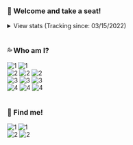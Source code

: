 ### 🐳 Welcome and take a seat!

<details>
  <summary> View stats (Tracking since: 03/15/2022) </summary></br>

  [![1](/assets/stats.svg)](https://github.com/anuraghazra/github-readme-stats)

  [![1](/assets/top-langs.svg)](https://github.com/anuraghazra/github-readme-stats)

  [![1](/assets/wakatime.svg)](https://github.com/denvercoder1/github-readme-streak-stats)

</details>

#

### 💦 Who am I?

![1](https://img.shields.io/static/v1?logo=ReverbNation&label=&message=Yan%20Gabriel%20&labelColor=4f94ef&color=white&logoColor=white&style=flat)
![1](https://img.shields.io/static/v1?logo=Google%20Maps&label=&message=Brazil&color=white&logoColor=white&style=flat&labelColor=4f94ef)</br>
![2](https://img.shields.io/static/v1?logo=Google%20Translate&label=&message=Idioms&color=white&logoColor=white&style=flat&labelColor=4f94ef)
![2](https://img.shields.io/static/v1?label=&message=Portuguese&color=white&logoColor=white&style=flat)
![2](https://img.shields.io/static/v1?label=&message=English&color=white&logoColor=white&style=flat)</br>
![3](https://img.shields.io/static/v1?logo=Python&label=&message=Python&color=white&logoColor=white&style=flat&labelColor=4f94ef)
![3](https://img.shields.io/static/v1?logo=MongoDB&label=&message=MongoDB&color=white&logoColor=white&style=flat&labelColor=4f94ef)
![3](https://img.shields.io/static/v1?logo=MySQL&label=&message=MySQL&color=white&logoColor=white&style=flat&labelColor=4f94ef)</br>
![4](https://img.shields.io/static/v1?logo=Windows%20XP&label=&message=Windows&color=white&logoColor=white&style=flat&labelColor=4f94ef)
![4](https://img.shields.io/static/v1?logo=Visual%20Studio%20Code&label=&message=VS%20Code&color=white&logoColor=white&style=flat&labelColor=4f94ef)
![4](https://img.shields.io/static/v1?logo=PyCharm&label=&message=PyCharm&color=white&logoColor=white&style=flat&labelColor=4f94ef)

#

### 🐬 Find me!

![1](https://img.shields.io/static/v1?logo=Discord&label=&message=Balaclava%231912&color=white&logoColor=white&style=flat&labelColor=4f94ef)
![1](https://img.shields.io/static/v1?label=&message=854886148455399436&color=white&logoColor=white&style=flat)</br>
![2](https://img.shields.io/static/v1?logo=Quantcast&label=&message=What%20do%20I%20like%20to%20do?&color=white&logoColor=white&style=flat&labelColor=4f94ef)
![2](https://img.shields.io/static/v1?label=&message=Make%20some%20Discord%20Bots!&color=white&logoColor=white&style=flat)
